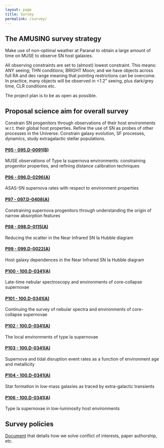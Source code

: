 ```yaml
---
layout: page
title: Survey 
permalink: /survey/
---
```


<!--Overall aims, strategy and policies, proposals-->

## The AMUSING survey strategy

Make use of non-optimal weather at Paranal to obtain a large amount of time on MUSE to observe SN host galaxies.

All observing constraints are set to (almost) lowest constraint. This means: ANY seeing; THN conditions; BRIGHT Moon; and we have objects across full RA and dec range meaning that pointing restrictions can be overcome. In practice, many objects will be observed in <1.2” seeing, plus dark/grey time, CLR conditions etc.

The project plan is to be as open as possible. 

## Proposal science aim for overall survey

Constrain SN progenitors through observations of their host environments w.r.t. their global host properties.
Refine the use of SN as probes of other processes in the Universe.
Constrain galaxy evolution, SF processes, dynamics, study extragalactic stellar populations.

#### [P95 - 095.D-0091(B)](docs/amusing_P95.pdf)
MUSE observations of Type Ia supernova environments: constraining progenitor properties, and refining distance calibration techniques

#### [P96 - 096.D-0296(A)](docs/amusing_P96.pdf)
ASAS-SN supernova rates with respect to environment properties

#### [P97 - 097.D-0408(A)](docs/amusing_P97.pdf)
Constraining supernova progenitors through understanding the origin of narrow absorption features

#### [P98 - 098.D-0115(A)](docs/amusing_P98.pdf)
Reducing the scatter in the Near Infrared SN Ia Hubble diagram

#### [P99 - 099.D-0022(A)](docs/amusing_P99.pdf)
Host galaxy dependences in the Near Infrared SN Ia Hubble diagram

#### [P100 - 100.D-0341(A)](docs/amusing_P100.pdf)			
Late-time nebular spectroscopy and environments of core-collapse supernovae

#### [P101 - 100.D-0341(A)](docs/amusing_P101.pdf)			
Continuing the survey of nebular spectra and environments of core-collapse supernovae

#### [P102 - 100.D-0341(A)](docs/amusing_P102.pdf)			
The local environments of type Ia supernovae

#### [P103 - 100.D-0341(A)](docs/amusing_P103.pdf)			
Supernova and tidal disruption event rates as a function of environment age and metallicity

#### [P104 - 100.D-0341(A)](docs/amusing_P104.pdf)			
Star formation in low-mass galaxies as traced by extra-galactic transients

#### [P106 - 100.D-0341(A)](docs/amusing_P106.pdf)			
Type Ia supernovae in low-luminosity host environments



## Survey policies

[Document](docs/AMUSING_survey_policies.pdf) that details how we solve conflict of interests, paper authorship, etc.

